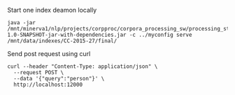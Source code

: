 


Start one index deamon locally
```
java -jar /mnt/minerva1/nlp/projects/corpproc/corpora_processing_sw/processing_steps/7/corpproc/target/corpproc-1.0-SNAPSHOT-jar-with-dependencies.jar -c ../myconfig serve /mnt/data/indexes/CC-2015-27/final/
```

Send post request using curl
```
curl --header "Content-Type: application/json" \
  --request POST \
  --data '{"query":"person"}' \
  http://localhost:12000
```